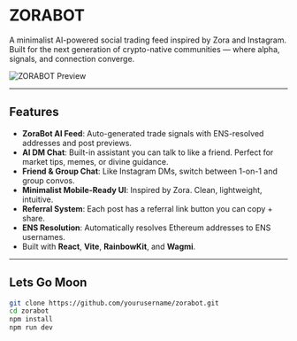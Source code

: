 # ZORABOT

A minimalist AI-powered social trading feed inspired by Zora and Instagram. Built for the next generation of crypto-native communities — where alpha, signals, and connection converge.

![ZORABOT Preview](./public/preview.png)

---

## Features

-  **ZoraBot AI Feed**: Auto-generated trade signals with ENS-resolved addresses and post previews.
-  **AI DM Chat**: Built-in assistant you can talk to like a friend. Perfect for market tips, memes, or divine guidance.
-  **Friend & Group Chat**: Like Instagram DMs, switch between 1-on-1 and group convos.
-  **Minimalist Mobile-Ready UI**: Inspired by Zora. Clean, lightweight, intuitive.
-  **Referral System**: Each post has a referral link button you can copy + share.
-  **ENS Resolution**: Automatically resolves Ethereum addresses to ENS usernames.
-  Built with **React**, **Vite**, **RainbowKit**, and **Wagmi**.

---

## Lets Go Moon

```bash
git clone https://github.com/yourusername/zorabot.git
cd zorabot
npm install
npm run dev
